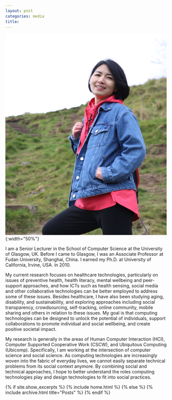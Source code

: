 ```yaml
---
layout: post
categories: media
title: 
---
```

![my profile image](assets/pink.jpg){:width="50%"}

I am a Senior Lecturer in the School of Computer Science at the University of Glasgow, UK. Before I came to Glasgow, I was an Associate Professor at Fudan University, Shanghai, China. I earned my Ph.D.  at University of California, Irvine, USA. in 2010.
 

My current research focuses on healthcare technologies, particularly on issues of preventive health, health literacy, mental wellbeing and peer-support approaches, and how ICTs such as health sensing, social media and other collaborative technologies can be better employed to address some of these issues. Besides healthcare, I have also been studying aging, disability, and sustainability,  and exploring approaches including social transparency, crowdsourcing, self-tracking, online community, mobile sharing and others in relation to these issues. My goal is that computing technologies can be designed to unlock the potential of individuals,  support collaborations to promote individual and social wellbeing, and create positive societal impact. 
 

My research is generally in the areas of Human Computer Interaction (HCI),  Computer Supported Cooperative Work (CSCW), and Ubiquitous Computing (Ubicomp). Specifically, I am working at the intersection of computer science and social science.  As computing technologies are increasingly woven into the fabric of everyday lives, we cannot easily separate technical problems from its social context anymore. By combining social and technical approaches, I hope to better understand the roles computing technologies play and design technologies to fit into social practices.
 
  {% if site.show_excerpts %}
  {% include home.html %}
{% else %}
  {% include archive.html title="Posts" %}
{% endif %}
